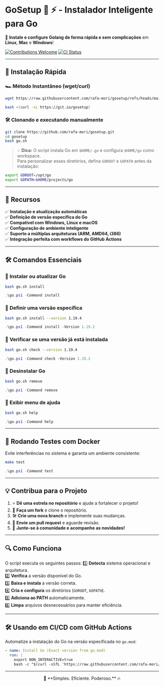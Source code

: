 # **GoSetup 🐹 ⚡ - Instalador Inteligente para Go**

🚀 **Instale e configure Golang de forma rápida e sem complicações** em **Linux**, **Mac** e **Windows**!

[![Contributions Welcome](https://img.shields.io/badge/contributions-welcome-brightgreen.svg?style=flat)](https://github.com/rafa-mori/gosetup)
[![CI Status](https://github.com/rafa-mori/gosetup/actions/workflows/test.yml/badge.svg)](https://github.com/rafa-mori/gosetup/actions/workflows/test.yml)

---

## 🚀 **Instalação Rápida**
### 🏎️ **Método Instantâneo (wget/curl)**
```bash
wget https://raw.githubusercontent.com/rafa-mori/gosetup/refs/heads/main/go.sh && bash gosetup.sh
```
```bash
bash <(curl -sL https://git.io/gosetup)
```

### 🛠️ **Clonando e executando manualmente**
```bash
git clone https://github.com/rafa-mori/gosetup.git
cd gosetup
bash go.sh
```

> 💡 **Dica:** O script instala Go em `$HOME/.go` e configura `$HOME/go` como workspace.  
> Para personalizar esses diretórios, defina `GOROOT` e `GOPATH` antes da instalação:
```bash
export GOROOT=/opt/go
export GOPATH=$HOME/projects/go
```

---

## 🎯 **Recursos**
✅ **Instalação e atualização automáticas**  
✅ **Definição de versão específica do Go**  
✅ **Compatível com Windows, Linux e macOS**  
✅ **Configuração de ambiente inteligente**  
✅ **Suporte a múltiplas arquiteturas (ARM, AMD64, i386)**  
✅ **Integração perfeita com workflows do GitHub Actions**  

---

## 🛠️ **Comandos Essenciais**
### 🔹 **Instalar ou atualizar Go**
```bash
bash go.sh install
```
```powershell
.\go.ps1 -Command install
```

### 🔹 **Definir uma versão específica**
```bash
bash go.sh install --version 1.19.4
```
```powershell
.\go.ps1 -Command install -Version 1.19.2
```

### 🔹 **Verificar se uma versão já está instalada**
```bash
bash go.sh check --version 1.19.4
```
```powershell
.\go.ps1 -Command check -Version 1.19.2
```

### 🔹 **Desinstalar Go**
```bash
bash go.sh remove
```
```powershell
.\go.ps1 -Command remove
```

### 🔹 **Exibir menu de ajuda**
```bash
bash go.sh help
```
```powershell
.\go.ps1 -Command help
```

---

## 🐳 **Rodando Testes com Docker**
Evite interferências no sistema e garanta um ambiente consistente:
```bash
make test
```
```powershell
.\go.ps1 -Command test
```

---

## 💡 **Contribua para o Projeto**
1. ⭐ **Dê uma estrela no repositório** e ajude a fortalecer o projeto!  
2. 🔄 **Faça um fork** e clone o repositório.  
3. 🛠️ **Crie uma nova branch** e implemente suas mudanças.  
4. 📌 **Envie um pull request** e aguarde revisão.  
5. 🎉 **Junte-se à comunidade e acompanhe as novidades!**  

---

## 🔍 **Como Funciona**
O script executa os seguintes passos:
1️⃣ **Detecta** sistema operacional e arquitetura.  
2️⃣ **Verifica** a versão disponível do Go.  
3️⃣ **Baixa e instala** a versão correta.  
4️⃣ **Cria e configura** os diretórios (`GOROOT`, `GOPATH`).  
5️⃣ **Adiciona ao PATH** automaticamente.  
6️⃣ **Limpa** arquivos desnecessários para manter eficiência.  

---

## 🛠️ **Usando em CI/CD com GitHub Actions**
Automatize a instalação do Go na versão especificada no `go.mod`:

```yaml
- name: Install Go (Exact version from go.mod)
  run: |
    export NON_INTERACTIVE=true
    bash -c "$(curl -sSfL 'https://raw.githubusercontent.com/rafa-mori/gosetup/main/go.sh')" -s --version "$(grep '^go ' go.mod | awk '{print $2}')"
```

---

<p align="center">🚀 **Simples. Eficiente. Poderoso.** 🔥</p>
